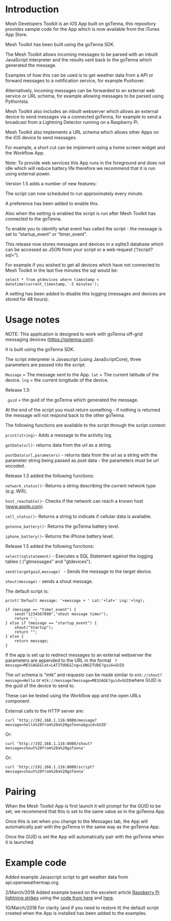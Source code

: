 # Introduction

Mesh Developers Toolkit is an iOS App built on goTenna, this repository provides sample code for the App which is now available from the iTunes App Store.

Mesh Toolkit has been built using the goTenna SDK.

The Mesh Toolkit allows incoming messages to be parsed with an inbuilt JavaScript interpreter and the results sent back to the goTenna which generated the message.

Examples of how this can be used is to get weather data from a API or forward messages to a notification service, for example Pushover.

Alternatively, incoming messages can be forwarded to an external web service or URL schema, for example allowing messages to be parsed using Pythonista.

Mesh Toolkit also includes an inbuilt webserver which allows an external device to send messages via a connected goTenna, for example to send a broadcast from a Lightning Detector running on a Raspberry Pi.

Mesh Toolkit also implements a URL schema which allows other Apps on the iOS device to send messages.

For example, a short cut can be implement using a home screen widget and the Workflow App.

Note: To provide web services this App runs in the foreground and does not idle which will reduce battery life therefore we recommend that it is run using external power.

Version 1.5 adds a number of new features:

The script can now scheduled to run approximately every minute.

A preference has been added to enable this.

Also when the setting is enabled the script is run after Mesh Toolkit has connected to the goTenna.

To enable you to identify what event has called the script - the message is set to “startup_event” or “timer_event”.

This release now stores messages and devices in a sqlite3 database which can be accessed as JSON from your script or a web request (“/script?sql=“).

For example if you wished to get all devices which have not connected to Mesh Toolkit in the last five minutes the sql would be:

` select * from gtdevices where timestamp < datetime(current_timestamp,'-5 minutes'); `

A setting has been added to disable this logging (messages and devices are stored for 48 hours).


# Usage notes

NOTE: This application is designed to work with goTenna off-grid messaging devices (https://gotenna.com).

It is built using the goTenna SDK.

The script interpreter is Javascript (using JavaScriptCore), three parameters are passed into the script:

` Message ` = The message sent to the App.
` lat ` = The current latitude of the device.
` lng ` = the current longitude of the device.

Release 1.3:

`  guid ` = the guid of the goTenna which generated the message.


At the end of the script you must return something - if nothing is returned the message will not respond back to the other goTenna.

The following functions are available to the script through the script context:

` print(string) `- Adds a message to the activity log.

` getData(url) `- returns data from the url as a string.

` postData(url,parameters) ` - returns data from the url as a string with the parameter string being passed as post data - the parameters must be url encoded.

Release 1.3 added the following functions:

` network_status() `- Returns a string describing the current network type (e.g. Wifi).

` host_reachable() `- Checks if the network can reach a known host (www.apple.com).

` cell_status() `- Returns a string to indicate if cellular data is available.

` gotenna_battery() `- Returns the goTenna battery level.

` iphone_battery() `- Returns the iPhone battery level.

Release 1.5 added the following functions:

` select(sqlstatement) ` - Executes a SQL Statement against the logging tables ( ("gtmessages" and "gtdevices").

 ` send(targetguid,message)  ` - Sends the message to the target device.

 ` shout(message) ` - sends a shout message.

The default script is:

```
print('Default message: '+message + ' Lat:'+lat+' Lng:'+lng);

if (message == "timer_event") {
    send("1234567890","shout message timer");
    return '';
} else if (message == "startup_event") {
    shout("Startup");
    return "";
} else {
    return message;
}
```
If the app is set up to redirect messages to an external webserver the parameters are appended to the URL in the format ` ?message=MESSAGE&lat=LATITUDE&lng=LONGITUDE?guid=GUID`

The url schema is “mtk” and requests can be made similar to ` mtk://shout?message=Hello ` or  ` mtk://message?message=MESSAGE?guid=GUID `where GUID is the guid of the device to send to.

These can be tested using the Workflow app and the open URLs component.

External calls to the HTTP server are:

``` curl ‘http://192.168.1.116:8080/message?message=hello%20from%20a%20goTenna&guid=GUID' ```

Or:

``` curl ‘http://192.168.1.116:8080/shout?message=shout%20from%20a%20goTenna' ```

Or:

``` curl ‘http://192.168.1.116:8080/script?message=shout%20from%20a%20goTenna' ```


# Pairing

When the Mesh Toolkit App is first launch it will prompt for the GUID to be set, we recommend that this is set to the same value as in the goTenna App.

Once this is set when you change to the Messages tab, the App will automatically pair with the goTenna in the same way as the goTenna App.

Once the GUID is set the App will automatically pair with the goTenna when it is launched.

# Example code

Added example Javascript script to get weather data from api.openweathermap.org.

2/March/2018 Added example based on the excelent article [Raspberry Pi lightning strikes](https://hexaly.se/2017/06/27/lightning-strikes-detection-station-that-tweets-storm-alerts/) using the [code from here](https://github.com/Hexalyse/LightningTweeter) and [here](https://github.com/pcfens/RaspberryPi-AS3935/).

10/March/2018 For clarity (and if you need to restore it) the default script created when the App is installed has been added to the examples.


